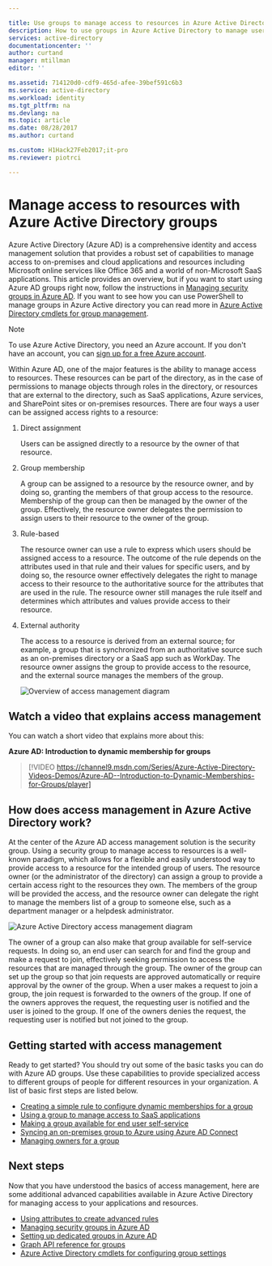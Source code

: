 ```yaml
---

title: Use groups to manage access to resources in Azure Active Directory | Microsoft Docs
description: How to use groups in Azure Active Directory to manage user access to on-premises and cloud applications and resources.
services: active-directory
documentationcenter: ''
author: curtand
manager: mtillman
editor: ''

ms.assetid: 714120d0-cdf9-465d-afee-39bef591c6b3
ms.service: active-directory
ms.workload: identity
ms.tgt_pltfrm: na
ms.devlang: na
ms.topic: article
ms.date: 08/28/2017
ms.author: curtand

ms.custom: H1Hack27Feb2017;it-pro
ms.reviewer: piotrci

---
```

# Manage access to resources with Azure Active Directory groups
Azure Active Directory (Azure AD) is a comprehensive identity and access management solution that provides a robust set of capabilities to manage access to on-premises and cloud applications and resources including Microsoft online services like Office 365 and a world of non-Microsoft SaaS applications. This article provides an overview, but if you want to start using Azure AD groups right now, follow the instructions in [Managing security groups in Azure AD](active-directory-groups-create-azure-portal.md). If you want to see how you can use PowerShell to manage groups in Azure Active directory you can read more in [Azure Active Directory cmdlets for group management](active-directory-accessmanagement-groups-settings-v2-cmdlets.md).

> [!NOTE]
> To use Azure Active Directory, you need an Azure account. If you don't have an account, you can [sign up for a free Azure account](https://azure.microsoft.com/pricing/free-trial/).
>
>

Within Azure AD, one of the major features is the ability to manage access to resources. These resources can be part of the directory, as in the case of permissions to manage objects through roles in the directory, or resources that are external to the directory, such as SaaS applications, Azure services, and SharePoint sites or on-premises resources. There are four ways a user can be assigned access rights to a resource:

1. Direct assignment

    Users can be assigned directly to a resource by the owner of that resource.
2. Group membership

    A group can be assigned to a resource by the resource owner, and by doing so, granting the members of that group access to the resource. Membership of the group can then be managed by the owner of the group. Effectively, the resource owner delegates the permission to assign users to their resource to the owner of the group.
3. Rule-based

    The resource owner can use a rule to express which users should be assigned access to a resource. The outcome of the rule depends on the attributes used in that rule and their values for specific users, and by doing so, the resource owner effectively delegates the right to manage access to their resource to the authoritative source for the attributes that are used in the rule. The resource owner still manages the rule itself and determines which attributes and values provide access to their resource.
4. External authority

    The access to a resource is derived from an external source; for example, a group that is synchronized from an authoritative source such as an on-premises directory or a SaaS app such as WorkDay. The resource owner assigns the group to provide access to the resource, and the external source manages the members of the group.

   ![Overview of access management diagram](./media/active-directory-access-management-groups/access-management-overview.png)

## Watch a video that explains access management
You can watch a short video that explains more about this:

**Azure AD: Introduction to dynamic membership for groups**

> [!VIDEO https://channel9.msdn.com/Series/Azure-Active-Directory-Videos-Demos/Azure-AD--Introduction-to-Dynamic-Memberships-for-Groups/player]
>
>

## How does access management in Azure Active Directory work?
At the center of the Azure AD access management solution is the security group. Using a security group to manage access to resources is a well-known paradigm, which allows for a flexible and easily understood way to provide access to a resource for the intended group of users. The resource owner (or the administrator of the directory) can assign a group to provide a certain access right to the resources they own. The members of the group will be provided the access, and the resource owner can delegate the right to manage the members list of a group to someone else, such as a department manager or a helpdesk administrator.

![Azure Active Directory access management diagram](./media/active-directory-access-management-groups/active-directory-access-management-works.png)

The owner of a group can also make that group available for self-service requests. In doing so, an end user can search for and find the group and make a request to join, effectively seeking permission to access the resources that are managed through the group. The owner of the group can set up the group so that join requests are approved automatically or require approval by the owner of the group. When a user makes a request to join a group, the join request is forwarded to the owners of the group. If one of the owners approves the request, the requesting user is notified and the user is joined to the group. If one of the owners denies the request, the requesting user is notified but not joined to the group.

## Getting started with access management
Ready to get started? You should try out some of the basic tasks you can do with Azure AD groups. Use these capabilities to provide specialized access to different groups of people for different resources in your organization. A list of basic first steps are listed below.

* [Creating a simple rule to configure dynamic memberships for a group](active-directory-groups-create-azure-portal.md)
* [Using a group to manage access to SaaS applications](active-directory-accessmanagement-group-saasapps.md)
* [Making a group available for end user self-service](active-directory-accessmanagement-self-service-group-management.md)
* [Syncing an on-premises group to Azure using Azure AD Connect](active-directory-aadconnect.md)
* [Managing owners for a group](active-directory-accessmanagement-managing-group-owners.md)

## Next steps
Now that you have understood the basics of access management, here are some additional advanced capabilities available in Azure Active Directory for managing access to your applications and resources.

* [Using attributes to create advanced rules](active-directory-groups-dynamic-membership-azure-portal.md)
* [Managing security groups in Azure AD](active-directory-groups-create-azure-portal.md)
* [Setting up dedicated groups in Azure AD](active-directory-accessmanagement-dedicated-groups.md)
* [Graph API reference for groups](https://msdn.microsoft.com/Library/Azure/Ad/Graph/api/groups-operations#GroupFunctions)
* [Azure Active Directory cmdlets for configuring group settings](active-directory-accessmanagement-groups-settings-cmdlets.md)
